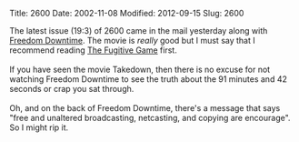 Title: 2600
Date: 2002-11-08
Modified: 2012-09-15
Slug: 2600

The latest issue (19:3) of 2600 came in the mail yesterday along with <a href="http://www.freedomdowntime.com/" >Freedom Downtime</a>. The movie is <i>really</i> good but I must say that I recommend reading <a href="http://www.amazon.com/exec/obidos/tg/detail/-/0316528692/qid=1036818338/sr=1-1/ref=sr_1_1/002-8917274-8224857?v=glance&s=books" >The Fugitive Game</a> first.<br />
<br />
If you have seen the movie Takedown, then there is no excuse for not watching Freedom Downtime to see the truth about the 91 minutes and 42 seconds or crap you sat through.<br />
<br />
Oh, and on the back of Freedom Downtime, there's a message that says "free and unaltered broadcasting, netcasting, and copying are encourage". So I might rip it.

